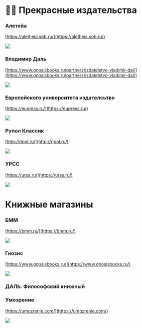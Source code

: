 
# 📕📇 Прекрасные издательства

### Алетейа

[https://aletheia.spb.ru/](https://aletheia.spb.ru/)


![](https://static.tildacdn.com/tild3236-6235-4434-a339-663062653038/Logo_2_bel__.png)

### Владимир Даль

[https://www.gnosisbooks.ru/partners/izdatelstvo-vladimir-dal/](https://www.gnosisbooks.ru/partners/izdatelstvo-vladimir-dal/)

![](https://www.gnosisbooks.ru/upload/iblock/79b/79b840a4b0cbcf96f12c2a68260c4104.png)

### Европейского университета издателсьтво

[https://eupress.ru/](https://eupress.ru/)

![](https://eupress.ru/design/logo-new.jpg)

### Рупол Классик

[http://ripol.ru/](http://ripol.ru/)

![](http://ripol.ru/i/logo-ripol.svg)

### УРСС

[https://urss.ru/](https://urss.ru/)

![](https://urss.ru/design/logo_ru_5.jpg)

# Книжные магазины

### БММ

[https://bmm.ru/](https://bmm.ru/)

![](https://bmm.ru/images/logo.svg)

### Гнозис

[https://www.gnosisbooks.ru/](https://www.gnosisbooks.ru/)

![](https://www.gnosisbooks.ru/local/templates/gnosis/assets/images/logo/logo4.png)


### ДАЛЬ. Философский книжный



### Умозрение 

[https://umozrenie.com/](https://umozrenie.com/)

![](https://umozrenie.com/wp-content/uploads/2019/03/%D0%9B%D0%BE%D0%B3%D0%BE%D1%82%D0%B8%D0%BF-%D0%B4%D0%BB%D1%8F-%D1%81%D0%B0%D0%B9%D1%82%D0%B04-768x145.png)
















